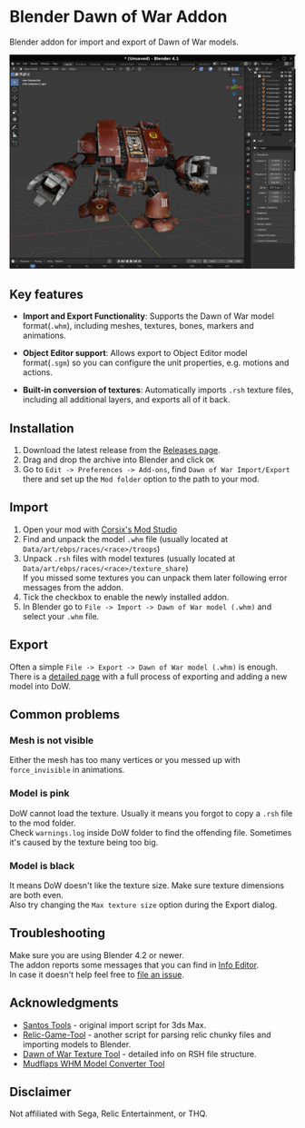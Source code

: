 # Blender Dawn of War Addon
Blender addon for import and export of Dawn of War models.  

![blender_screenshot](images/dred_render1.png)

## Key features
- **Import and Export Functionality**: Supports the Dawn of War model format(`.whm`), including meshes, textures, bones, markers and animations.
* **Object Editor support**: Allows export to Object Editor model format(`.sgm`) so you can configure the unit properties, e.g. motions and actions.
- **Built-in conversion of textures**: Automatically imports `.rsh` texture files, including all additional layers, and exports all of it back.

## Installation
1. Download the latest release from the [Releases page](https://github.com/amorgun/blender_dow/releases/).
2. Drag and drop the archive into Blender and click `OK`
3. Go to `Edit -> Preferences -> Add-ons`, find `Dawn of War Import/Export` there and set up the `Mod folder` option to the path to your mod.

## Import
1. Open your mod with [Corsix's Mod Studio](https://modstudio.corsix.org/)
2. Find and unpack the model `.whm` file (usually located at `Data/art/ebps/races/<race>/troops`)
3. Unpack `.rsh` files with model textures  (usually located at `Data/art/ebps/races/<race>/texture_share`)  
  If you missed some textures you can unpack them later following error messages from the addon.
4. Tick the checkbox to enable the newly installed addon.
5. In Blender go to `File -> Import -> Dawn of War model (.whm)` and select your `.whm` file.

## Export
Often a simple `File -> Export -> Dawn of War model (.whm)` is enough.  
There is a [detailed page](docs/export.md) with a full process of exporting and adding a new model into DoW.


## Common problems
### Mesh is not visible
Either the mesh has too many vertices or you messed up with `force_invisible` in animations.
### Model is pink
DoW cannot load the texture. Usually it means you forgot to copy a `.rsh` file to the mod folder.  
Check `warnings.log` inside DoW folder to find the offending file.
Sometimes it's caused by the texture being too big.
### Model is black
It means DoW doesn't like the texture size. Make sure texture dimensions are both even.  
Also try changing the `Max texture size` option during the Export dialog.

## Troubleshooting
Make sure you are using Blender 4.2 or newer.  
The addon reports some messages that you can find in [Info Editor](https://docs.blender.org/manual/en/latest/editors/info_editor.html).  
In case it doesn't help feel free to [file an issue](https://github.com/amorgun/blender_dow/issues).


## Acknowledgments
- [Santos Tools](https://web.archive.org/web/20140916035249/http://forums.relicnews.com/showthread.php?76791-Santos-Tools) - original import script for 3ds Max.
- [Relic-Game-Tool](https://github.com/ModernMAK/Relic-Game-Tool) - another script for parsing relic chunky files and importing models to Blender.
- [Dawn of War Texture Tool](https://skins.hiveworldterra.co.uk/Downloads/detail_DawnOfWarTextureTool.html) - detailed info on RSH file structure.
- [Mudflaps WHM Model Converter Tool](https://web.archive.org/web/20140914165503/http://forums.relicnews.com/showthread.php?116040-WHM-Model-Converter-Tool)

## Disclaimer
Not affiliated with Sega, Relic Entertainment, or THQ.
